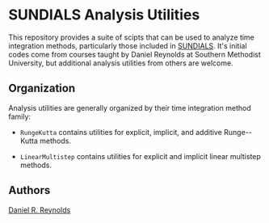 # SUNDIALS Analysis Utilities

This repository provides a suite of scipts that can be used to analyze
time integration methods, particularly those included in
[SUNDIALS](https://github.com/LLNL/sundials).  It's initial codes come
from courses taught by Daniel Reynolds at Southern Methodist University,
but additional analysis utilities from others are welcome.

## Organization

Analysis utilities are generally organized by their time integration method
family:

* `RungeKutta` contains utilities for explicit, implicit, and additive
  Runge--Kutta methods.

* `LinearMultistep` contains utilities for explicit and implicit linear
  multistep methods.




## Authors

[Daniel R. Reynolds](https://people.smu.edu/dreynolds)
